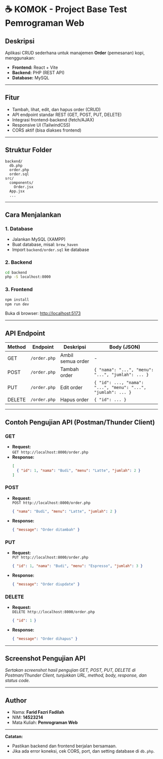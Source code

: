 # ☕ KOMOK - Project Base Test Pemrograman Web

## Deskripsi
Aplikasi CRUD sederhana untuk manajemen **Order** (pemesanan) kopi, menggunakan:
- **Frontend:** React + Vite
- **Backend:** PHP (REST API)
- **Database:** MySQL

---

## Fitur
- Tambah, lihat, edit, dan hapus order (CRUD)
- API endpoint standar REST (GET, POST, PUT, DELETE)
- Integrasi frontend-backend (fetch/AJAX)
- Responsive UI (TailwindCSS)
- CORS aktif (bisa diakses frontend)

---

## Struktur Folder
```
backend/
  db.php
  order.php
  order.sql
src/
  components/
    Order.jsx
  App.jsx
  ...
```

---

## Cara Menjalankan

### 1. **Database**
- Jalankan MySQL (XAMPP)
- Buat database, misal: `brew_haven`
- Import `backend/order.sql` ke database

### 2. **Backend**
```sh
cd backend
php -S localhost:8000
```

### 3. **Frontend**
```sh
npm install
npm run dev
```
Buka di browser: [http://localhost:5173](http://localhost:5173)

---

## API Endpoint

| Method | Endpoint                  | Deskripsi         | Body (JSON)                                      |
|--------|---------------------------|-------------------|--------------------------------------------------|
| GET    | `/order.php`              | Ambil semua order | -                                                |
| POST   | `/order.php`              | Tambah order      | `{ "nama": "...", "menu": "...", "jumlah": ... }`|
| PUT    | `/order.php`              | Edit order        | `{ "id": ..., "nama": "...", "menu": "...", "jumlah": ... }` |
| DELETE | `/order.php`              | Hapus order       | `{ "id": ... }`                                  |

---

## Contoh Pengujian API (Postman/Thunder Client)

### GET
- **Request:**  
  `GET http://localhost:8000/order.php`
- **Response:**  
  ```json
  [
    { "id": 1, "nama": "Budi", "menu": "Latte", "jumlah": 2 }
  ]
  ```

### POST
- **Request:**  
  `POST http://localhost:8000/order.php`
  ```json
  { "nama": "Budi", "menu": "Latte", "jumlah": 2 }
  ```
- **Response:**  
  ```json
  { "message": "Order ditambah" }
  ```

### PUT
- **Request:**  
  `PUT http://localhost:8000/order.php`
  ```json
  { "id": 1, "nama": "Budi", "menu": "Espresso", "jumlah": 3 }
  ```
- **Response:**  
  ```json
  { "message": "Order diupdate" }
  ```

### DELETE
- **Request:**  
  `DELETE http://localhost:8000/order.php`
  ```json
  { "id": 1 }
  ```
- **Response:**  
  ```json
  { "message": "Order dihapus" }
  ```

---

## Screenshot Pengujian API
_Sertakan screenshot hasil pengujian GET, POST, PUT, DELETE di Postman/Thunder Client, tunjukkan URL, method, body, response, dan status code._

---

## Author
- Nama: **Farid Fazri Fadilah**
- NIM: **14523214**
- Mata Kuliah: **Pemrograman Web**

---

**Catatan:**  
- Pastikan backend dan frontend berjalan bersamaan.
- Jika ada error koneksi, cek CORS, port, dan setting database di `db.php`.
